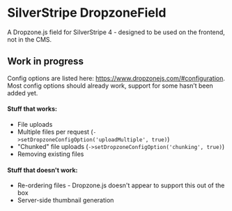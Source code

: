 # SilverStripe DropzoneField

A Dropzone.js field for SilverStripe 4 - designed to be used on the frontend, not in the CMS.

## Work in progress

Config options are listed here: https://www.dropzonejs.com/#configuration. Most config options should already work, support for some hasn’t been added yet.

#### Stuff that works:

- File uploads
- Multiple files per request (`->setDropzoneConfigOption('uploadMultiple', true)`)
- "Chunked" file uploads (`->setDropzoneConfigOption('chunking', true)`)
- Removing existing files

#### Stuff that doesn't work:

- Re-ordering files - Dropzone.js doesn't appear to support this out of the box
- Server-side thumbnail generation
